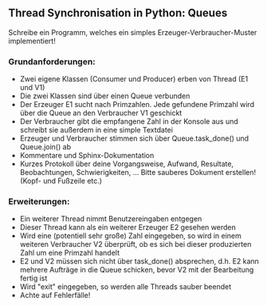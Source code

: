 ## Thread Synchronisation in Python: Queues
Schreibe ein Programm, welches ein simples Erzeuger-Verbraucher-Muster implementiert!

### Grundanforderungen:
* Zwei eigene Klassen (Consumer und Producer) erben von Thread (E1 und V1)
* Die zwei Klassen sind über einen Queue verbunden
* Der Erzeuger E1 sucht nach Primzahlen. Jede gefundene Primzahl wird über die Queue an den Verbraucher V1 geschickt
* Der Verbraucher gibt die empfangene Zahl in der Konsole aus und schreibt sie außerdem in eine simple Textdatei
* Erzeuger und Verbraucher stimmen sich über Queue.task_done() und Queue.join() ab
* Kommentare und Sphinx-Dokumentation
* Kurzes Protokoll über deine Vorgangsweise, Aufwand, Resultate, Beobachtungen, Schwierigkeiten, ... Bitte sauberes Dokument erstellen! (Kopf- und Fußzeile etc.)

### Erweiterungen:
* Ein weiterer Thread nimmt Benutzereingaben entgegen
* Dieser Thread kann als ein weiterer Erzeuger E2 gesehen werden
* Wird eine (potentiell sehr große) Zahl eingegeben, so wird in einem weiteren Verbraucher V2 überprüft, ob es sich bei dieser produzierten Zahl um eine Primzahl handelt
* E2 und V2 müssen sich nicht über task_done() absprechen, d.h. E2 kann mehrere Aufträge in die Queue schicken, bevor V2 mit der Bearbeitung fertig ist
* Wird "exit" eingegeben, so werden alle Threads sauber beendet
* Achte auf Fehlerfälle!